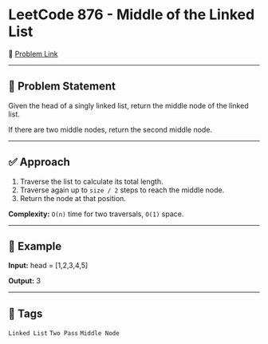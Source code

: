 # LeetCode 876 - Middle of the Linked List

🔗 [Problem Link](https://leetcode.com/problems/middle-of-the-linked-list/)

---

## 🧠 Problem Statement

Given the head of a singly linked list, return the middle node of the linked list.

If there are two middle nodes, return the second middle node.

---

## ✅ Approach

1. Traverse the list to calculate its total length.
2. Traverse again up to `size / 2` steps to reach the middle node.
3. Return the node at that position.

**Complexity:** `O(n)` time for two traversals, `O(1)` space.

---

## 📘 Example

**Input:**
head = [1,2,3,4,5]


**Output:**
3

---

## 🔁 Tags

`Linked List` `Two Pass` `Middle Node`
